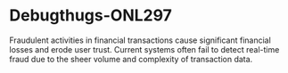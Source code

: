 # Debugthugs-ONL297
Fraudulent activities in financial transactions cause significant financial losses and erode user trust. Current systems often fail to detect real-time fraud due to the sheer volume and complexity of transaction data.
